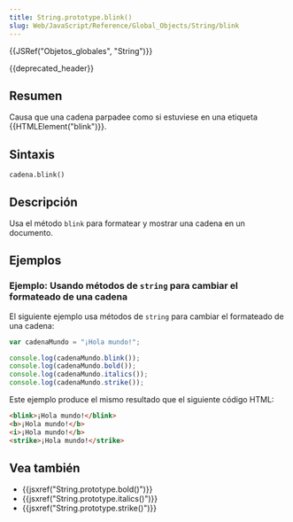 ```yaml
---
title: String.prototype.blink()
slug: Web/JavaScript/Reference/Global_Objects/String/blink
---
```


{{JSRef("Objetos_globales", "String")}}

{{deprecated_header}}

## Resumen

Causa que una cadena parpadee como si estuviese en una etiqueta {{HTMLElement("blink")}}.

## Sintaxis

```
cadena.blink()
```

## Descripción

Usa el método `blink` para formatear y mostrar una cadena en un documento.

## Ejemplos

### Ejemplo: Usando métodos de `string` para cambiar el formateado de una cadena

El siguiente ejemplo usa métodos de `string` para cambiar el formateado de una cadena:

```js
var cadenaMundo = "¡Hola mundo!";

console.log(cadenaMundo.blink());
console.log(cadenaMundo.bold());
console.log(cadenaMundo.italics());
console.log(cadenaMundo.strike());
```

Este ejemplo produce el mismo resultado que el siguiente código HTML:

```html
<blink>¡Hola mundo!</blink>
<b>¡Hola mundo!</b>
<i>¡Hola mundo!</b>
<strike>¡Hola mundo!</strike>
```

## Vea también

- {{jsxref("String.prototype.bold()")}}
- {{jsxref("String.prototype.italics()")}}
- {{jsxref("String.prototype.strike()")}}
